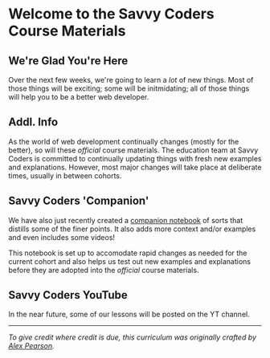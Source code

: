 # Welcome to the Savvy Coders Course Materials

## We're Glad You're Here

Over the next few weeks, we're going to learn a _lot_ of new things. Most of those things will be exciting; some will be initmidating; all of those things will help you to be a better web developer.

## Addl. Info

As the world of web development continually changes (mostly for the better), so will these _official_ course materials. The education team at Savvy Coders is committed to continually updating things with fresh new examples and explanations. However, most major changes will take place at deliberate times, usually in between cohorts.

## Savvy Coders 'Companion'

We have also just recently created a [companion notebook](https://www.notion.so/codefinity/Savvy-Coders-3a86e3eb7b204816b65cdd8dad624acb) of sorts that distills some of the finer points. It also adds more context and/or examples and even includes some videos!

This notebook is set up to accomodate rapid changes as needed for the current cohort and also helps us test out new examples and explanations before they are adopted into the _official_ course materials.

## Savvy Coders YouTube

In the near future, some of our lessons will be posted on the YT channel.

---

_To give credit where credit is due, this curriculum was originally crafted by [Alex Pearson](https://github.com/NAlexPear)._
